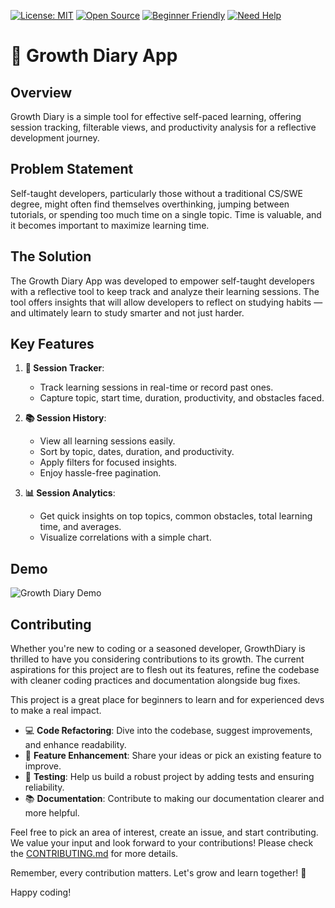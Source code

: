 [![License: MIT](https://img.shields.io/badge/License-MIT-green.svg)](https://opensource.org/licenses/MIT)
[![Open Source](https://img.shields.io/badge/Open%20Source-Yes-brightgreen)](https://github.com/ElijahQuiazon/GrowthDiary)
[![Beginner Friendly](https://img.shields.io/badge/Beginner-Friendly-blueviolet)](https://github.com/ElijahQuiazon/GrowthDiary)
[![Need Help](https://img.shields.io/badge/Need-Help-red)](https://github.com/ElijahQuiazon/GrowthDiary/issues)

# 🌱 Growth Diary App

## Overview
Growth Diary is a simple tool for effective self-paced learning, offering session tracking, filterable views, and productivity analysis for a reflective development journey.

## Problem Statement
Self-taught developers, particularly those without a traditional CS/SWE degree, might often find themselves overthinking, jumping between tutorials, or spending too much time on a single topic. Time is valuable, and it becomes important to maximize learning time. 

## The Solution

The Growth Diary App was developed to empower self-taught developers with a reflective tool to keep track and analyze their learning sessions. The tool offers insights that will allow developers to reflect on studying habits — and ultimately learn to study smarter and not just harder.

## Key Features
1. **🚀 Session Tracker**: 
   - Track learning sessions in real-time or record past ones.
   - Capture topic, start time, duration, productivity, and obstacles faced.

2. **📚 Session History**:
   - View all learning sessions easily.
   - Sort by topic, dates, duration, and productivity.
   - Apply filters for focused insights.
   - Enjoy hassle-free pagination.

3. **📊 Session Analytics**:
   - Get quick insights on top topics, common obstacles, total learning time, and averages.
   - Visualize correlations with a simple chart.

## Demo

![Growth Diary Demo](https://github.com/ElijahQuiazon/GrowthDiary/assets/110521896/338c5092-fac8-482a-8a49-e0fd539b3c2c)

## Contributing

Whether you're new to coding or a seasoned developer, GrowthDiary is thrilled to have you considering contributions to its growth. The current aspirations for this project are to flesh out its features, refine the codebase with cleaner coding practices and documentation alongside bug fixes.

This project is a great place for beginners to learn and for experienced devs to make a real impact.

* 💻 **Code Refactoring**: Dive into the codebase, suggest improvements, and enhance readability.
* 🚀 **Feature Enhancement**: Share your ideas or pick an existing feature to improve.
* 🧪 **Testing**: Help us build a robust project by adding tests and ensuring reliability.
* 📚 **Documentation**: Contribute to making our documentation clearer and more helpful.

Feel free to pick an area of interest, create an issue, and start contributing. We value your input and look forward to your contributions! Please check the [CONTRIBUTING.md](CONTRIBUTING.md) for more details.

Remember, every contribution matters. Let's grow and learn together! 🌱

Happy coding!
